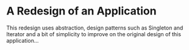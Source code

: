 # A Redesign of an Application 

This redesign uses abstraction, design patterns such as Singleton and Iterator and a bit of simplicity to improve on the original design of this application...

